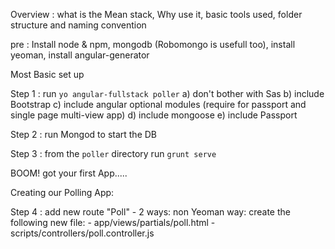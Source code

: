 Overview : what is the Mean stack, Why use it, basic tools used, folder structure and naming convention

pre : Install node & npm, mongodb (Robomongo is usefull too), install yeoman, install angular-generator

Most Basic set up

Step 1 : run `yo angular-fullstack poller`
        a) don't bother with Sas
        b) include Bootstrap
        c) include angular optional modules (require for passport and single page multi-view app)
        d) include mongoose
        e) include Passport

Step 2 : run Mongod to start the DB

Step 3 : from the `poller` directory run `grunt serve`

BOOM! got your first App.....


Creating our Polling App:

Step 4 : add new route "Poll"
    - 2 ways: non Yeoman way:
        create the following new file:
        - app/views/partials/poll.html
        - scripts/controllers/poll.controller.js

